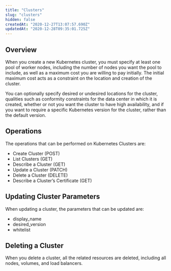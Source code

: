 ```yaml
---
title: "Clusters"
slug: "clusters"
hidden: false
createdAt: "2020-12-27T13:07:57.690Z"
updatedAt: "2020-12-28T09:35:01.725Z"
---
```

## Overview
When you create a new Kubernetes cluster, you must specify at least one pool of worker nodes, including the number of nodes you want the pool to include, as well as a maximum cost you are willing to pay initially. The initial maximum cost acts as a constraint on the location and creation of the cluster.

You can optionally specify desired or undesired locations for the cluster, qualities such as conformity constraints for the data center in which it is created, whether or not you want the cluster to have high availability, and if you want to require a specific Kubernetes version for the cluster, rather than the default version.

## Operations
The operations that can be performed on Kubernetes Clusters are:
- Create Cluster (POST)
- List Clusters (GET)
- Describe a Cluster (GET)
- Update a Cluster (PATCH)
- Delete a Cluster (DELETE)
- Describe a Cluster’s Certificate (GET)

## Updating Cluster Parameters
When updating a cluster, the parameters that can be updated are:
- display_name
- desired_version
- whitelist


## Deleting a Cluster
When you delete a cluster, all the related resources are deleted, including all nodes, volumes, and load balancers.